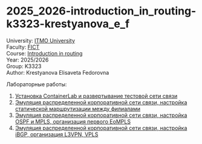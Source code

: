 # 2025_2026-introduction_in_routing-k3323-krestyanova_e_f

University: [ITMO University](https://itmo.ru/ru/)<br />
Faculty: [FICT](https://fict.itmo.ru)<br />
Course: [Introduction in routing](https://github.com/itmo-ict-faculty/introduction-in-routing)<br />
Year: 2025/2026<br />
Group: K3323<br />
Author: Krestyanova Elisaveta Fedorovna<br />

Лабораторные работы:
1. [Установка ContainerLab и развертывание тестовой сети связи](/lab1/lab1_report.md)
2. [Эмуляция распределенной корпоративной сети связи, настройка статической маршрутизации между филиалами](/lab2/lab2_report.md)
3. [Эмуляция распределенной корпоративной сети связи, настройка OSPF и MPLS, организация первого EoMPLS](/lab3/lab3_report.md)
4. [Эмуляция распределенной корпоративной сети связи, настройка iBGP, организация L3VPN, VPLS](/lab4/lab4_report.md)
